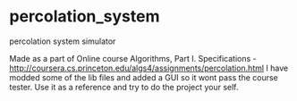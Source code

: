 percolation_system
==================

percolation system simulator

Made as a part of Online course Algorithms, Part I.
Specifications - http://coursera.cs.princeton.edu/algs4/assignments/percolation.html
I have modded some of the lib files and added a GUI so it wont pass the course tester. 
Use it as a reference and try to do the project your self.  

